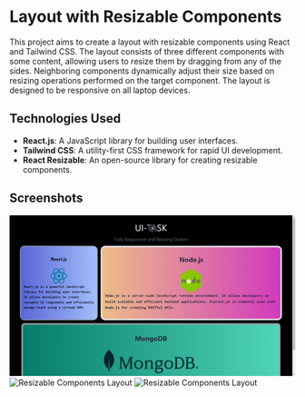 # Layout with Resizable Components

This project aims to create a layout with resizable components using React and Tailwind CSS. The layout consists of three different components with some content, allowing users to resize them by dragging from any of the sides. Neighboring components dynamically adjust their size based on resizing operations performed on the target component. The layout is designed to be responsive on all laptop devices.

## Technologies Used

- **React.js**: A JavaScript library for building user interfaces.
- **Tailwind CSS**: A utility-first CSS framework for rapid UI development.
- **React Resizable**: An open-source library for creating resizable components.

## Screenshots
![Resizable Components Layout](./public/screenshots/img1.png)
![Resizable Components Layout](./images/resizable_layout.png)
![Resizable Components Layout](./images/resizable_layout.png)
